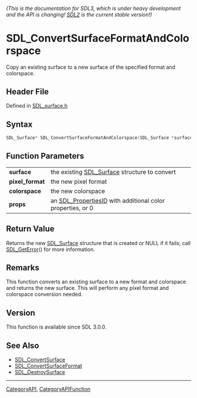 ###### (This is the documentation for SDL3, which is under heavy development and the API is changing! [SDL2](https://wiki.libsdl.org/SDL2/) is the current stable version!)
# SDL_ConvertSurfaceFormatAndColorspace

Copy an existing surface to a new surface of the specified format and colorspace.

## Header File

Defined in [SDL_surface.h](https://github.com/libsdl-org/SDL/blob/main/include/SDL3/SDL_surface.h)

## Syntax

```c
SDL_Surface* SDL_ConvertSurfaceFormatAndColorspace(SDL_Surface *surface, SDL_PixelFormatEnum pixel_format, SDL_Colorspace colorspace, SDL_PropertiesID props);

```

## Function Parameters

|                      |                                                                                |
| -------------------- | ------------------------------------------------------------------------------ |
| **surface**          | the existing [SDL_Surface](SDL_Surface) structure to convert                   |
| **pixel_format**     | the new pixel format                                                           |
| **colorspace**       | the new colorspace                                                             |
| **props**            | an [SDL_PropertiesID](SDL_PropertiesID) with additional color properties, or 0 |

## Return Value

Returns the new [SDL_Surface](SDL_Surface) structure that is created or
NULL if it fails; call [SDL_GetError](SDL_GetError)() for more information.

## Remarks

This function converts an existing surface to a new format and colorspace
and returns the new surface. This will perform any pixel format and
colorspace conversion needed.

## Version

This function is available since SDL 3.0.0.

## See Also

* [SDL_ConvertSurface](SDL_ConvertSurface)
* [SDL_ConvertSurfaceFormat](SDL_ConvertSurfaceFormat)
* [SDL_DestroySurface](SDL_DestroySurface)

----
[CategoryAPI](CategoryAPI), [CategoryAPIFunction](CategoryAPIFunction)


